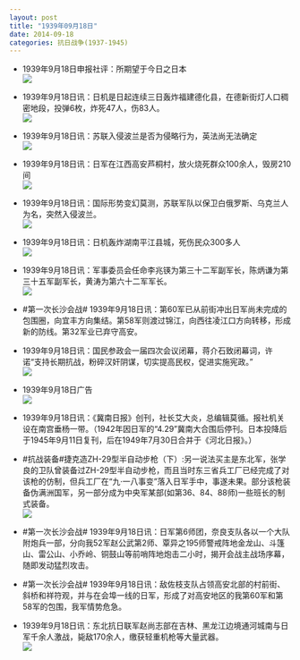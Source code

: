 ```yaml
---
layout: post
title: "1939年09月18日"
date: 2014-09-18
categories: 抗日战争(1937-1945)
---
```


<meta name="referrer" content="no-referrer" />

- 1939年9月18日申报社评：所期望于今日之日本 <br/><img src="https://ww2.sinaimg.cn/large/aca367d8jw1ekgzfrz6tzj20rx0yue4a.jpg" />

- 1939年9月18日讯：日机是日起连续三日轰炸福建德化县，在德新街灯人口稠密地段，投弹6枚，炸死47人，伤83人。 <br/><img src="https://ww3.sinaimg.cn/large/aca367d8jw1ekgz57eycoj20f40e9wgk.jpg" />

- 1939年9月18日讯：苏联入侵波兰是否为侵略行为，英法尚无法确定 <br/><img src="https://ww1.sinaimg.cn/large/aca367d8jw1ekgxpf04fhj208l0dmmz0.jpg" />

- 1939年9月18日讯：日军在江西高安芦桐村，放火烧死群众100余人，毁房210间 <br/><img src="https://ww2.sinaimg.cn/large/aca367d8jw1ekgxf3s19xj20gn0e0wgv.jpg" />

- 1939年9月18日讯：国际形势变幻莫测，苏联军队以保卫白俄罗斯、乌克兰人为名，突然入侵波兰。 <br/><img src="https://ww1.sinaimg.cn/large/aca367d8jw1ekgvzgftaxj20790h5myw.jpg" />

- 1939年9月18日讯：日机轰炸湖南平江县城，死伤民众300多人 <br/><img src="https://ww4.sinaimg.cn/large/aca367d8jw1ekgvpa21mjj20dr0dnq4r.jpg" />

- 1939年9月18日讯：军事委员会任命李兆锳为第三十二军副军长，陈炳谦为第三十五军副军长，黄涛为第六十二军军长。 <br/><img src="https://ww2.sinaimg.cn/large/aca367d8jw1ekgn0jycxhj208c0h90uy.jpg" />

- #第一次长沙会战# 1939年9月18日讯：第60军已从前街冲出日军尚未完成的包围圈，向宜丰方向集结。第58军则渡过锦江，向西往凌江口方向转移，形成新的防线。第32军业已弃守高安。 

- 1939年9月18日讯：国民参政会一届四次会议闭幕，蒋介石致闭幕词，许诺“支持长期抗战，粉碎汉奸阴谋，切实提高民权，促进实施宪政。” <br/><img src="https://ww4.sinaimg.cn/large/aca367d8jw1ekghte6pz5j20dv09k3yu.jpg" />

- 1939年9月18日广告 <br/><img src="https://ww4.sinaimg.cn/large/aca367d8jw1ekggdnptedj202p0k1mxj.jpg" />

- 1939年9月18日讯：《冀南日报》创刊，社长艾大炎，总编辑莫循。报社机关设在南宫垂杨一带。（1942年因日军的“4.29”冀南大合围后停刊。日本投降后于1945年9月11日复刊，后在1949年7月30日合并于《河北日报》。） 

- #抗战装备#捷克造ZH-29型半自动步枪（下）:另一说法买主是东北军，张学良的卫队曾装备过ZH-29型半自动步枪，而且当时东三省兵工厂已经完成了对该枪的仿制，但兵工厂在“九·一八事变”落入日军手中，事遂未果。部分该枪装备伪满洲国军，另一部分成为中央军某部(如第36、84、88师)一些班长的制式装备。 <br/><img src="https://ww3.sinaimg.cn/large/aca367d8jw1ekgeczl671j20fz0p4436.jpg" />

- #第一次长沙会战# 1939年9月18日讯：日军第6师团，奈良支队各以一个大队附炮兵一部，分向我52军赵公武第2师、覃异之195师警戒阵地金龙山、斗篷山、雷公山、小乔岭、铜鼓山等前哨阵地炮击二小时，揭开会战主战场序幕，随即发动猛烈攻击。 

- #第一次长沙会战# 1939年9月18日讯：敌佐枝支队占领高安北部的村前街、斜桥和祥符观，并与在会埠一线的日军，形成了对高安地区的我第60军和第58军的包围，我军情势危急。 

- 1939年9月18日讯：东北抗日联军赵尚志部在吉林、黑龙江边境通河城南与日军千余人激战，毙敌170余人，缴获轻重机枪等大量武器。 <br/><img src="https://ww4.sinaimg.cn/large/aca367d8jw1ekg95b8kt9j208c0bcdgz.jpg" />

